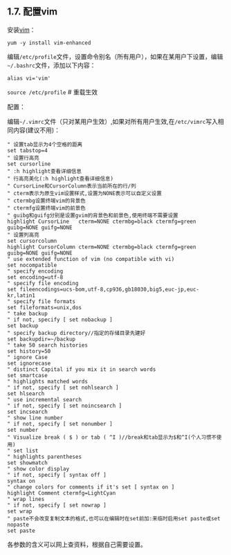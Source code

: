 ## 1.7. 配置vim

安装[vim](http://www.vim.org/)：

`yum -y install vim-enhanced`

编辑`/etc/profile`文件，设置命令别名（所有用户），如果在某用户下设置，编辑`~/.bashrc`文件，添加以下内容：

`alias vi='vim'`

`source /etc/profile` # 重载生效

配置：

编辑`~/.vimrc`文件（只对某用户生效）,如果对所有用户生效,在`/etc/vimrc`写入相同内容(建议不用)：

```
" 设置tab显示为4个空格的距离
set tabstop=4
" 设置行高亮
set cursorline
" :h highlight查看详细信息
" 行高亮美化(:h highlight查看详细信息)
" CursorLine和CursorColumn表示当前所在的行/列
" cterm表示为原生vim设置样式,设置为NONE表示可以自定义设置
" ctermbg设置终端vim的背景色
" ctermfg设置终端vim的前景色
" guibg和guifg分别是设置gvim的背景色和前景色,使用终端不需要设置
highlight CursorLine   cterm=NONE ctermbg=black ctermfg=green guibg=NONE guifg=NONE
" 设置列高亮
set cursorcolumn
highlight CursorColumn cterm=NONE ctermbg=black ctermfg=green guibg=NONE guifg=NONE
" use extended function of vim (no compatible with vi)
set nocompatible
" specify encoding
set encoding=utf-8
" specify file encoding
set fileencodings=ucs-bom,utf-8,cp936,gb18030,big5,euc-jp,euc-kr,latin1
" specify file formats
set fileformats=unix,dos
" take backup
" if not, specify [ set nobackup ]
set backup
" specify backup directory//指定的存储目录先建好
set backupdir=~/backup
" take 50 search histories
set history=50
" ignore Case
set ignorecase
" distinct Capital if you mix it in search words
set smartcase
" highlights matched words
" if not, specify [ set nohlsearch ]
set hlsearch
" use incremental search
" if not, specify [ set noincsearch ]
set incsearch
" show line number
" if not, specify [ set nonumber ]
set number
" Visualize break ( $ ) or tab ( ^I )//break和tab显示为$和^I(个人习惯不使用)
" set list
" highlights parentheses
set showmatch
" show color display
" if not, specify [ syntax off ]
syntax on
" change colors for comments if it's set [ syntax on ]
highlight Comment ctermfg=LightCyan
" wrap lines
" if not, specify [ set nowrap ]
set wrap
" paste不会改变复制文本的格式,也可以在编辑时在set前加:来临时启用set paste或set nopaste
set paste
```

各参数的含义可以网上查资料，根据自己需要设置。
